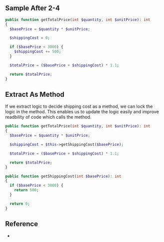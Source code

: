 ## Sample After 2-4
```php
public function getTotalPrice(int $quantity, int $unitPrice): int
{
  $basePrice = $quantity * $unitPrice;

  $shippingCost = 0;

  if ($basePrice < 3000) {
    $shippingCost += 500;
  }

  $totalPrice = ($basePrice + $shippingCost) * 1.1;

  return $totalPrice;
}
```

## Extract As Method
If we extract logic to decide shipping cost as a method, we can lock the logic in the method.
This enables us to update the logic easily and improve readbility of code which calls the method.

```php
public function getTotalPrice(int $quantity, int $unitPrice): int
{
  $basePrice = $quantity * $unitPrice;

  $shippingCost = $this->getShippingCost($basePrice);

  $totalPrice = ($basePrice + $shippingCost) * 1.1;

  return $totalPrice;
}

public function getShippingCost(int $basePrice): int
{
  if ($basePrice < 3000) {
    return 500;
  }

  return 0;
}
```

## Reference
- 
